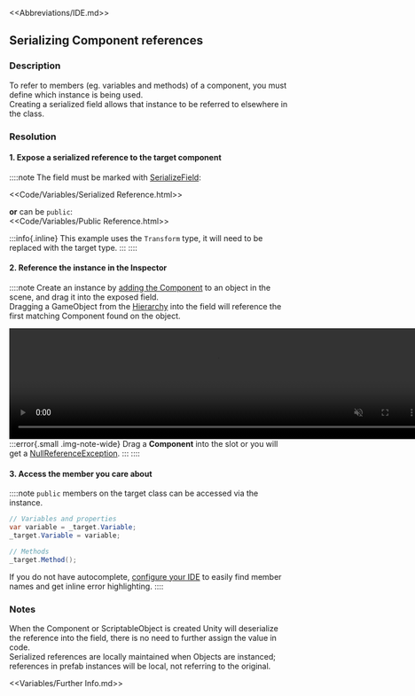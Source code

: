 <<Abbreviations/IDE.md>>
## Serializing Component references
### Description
To refer to members (eg. variables and methods) of a component, you must define which instance is being used.  
Creating a serialized field allows that instance to be referred to elsewhere in the class.

### Resolution

#### 1. Expose a serialized reference to the target component  
::::note
The field must be marked with [SerializeField](https://docs.unity3d.com/ScriptReference/SerializeField.html):

<<Code/Variables/Serialized Reference.html>>

**or** can be `public`:  
<<Code/Variables/Public Reference.html>>

:::info{.inline}
This example uses the `Transform` type, it will need to be replaced with the target type.
:::
::::
#### 2. Reference the instance in the Inspector  
::::note
Create an instance by [adding the Component](https://docs.unity3d.com/Manual/UsingComponents.html) to an object in the scene, and drag it into the exposed field.  
Dragging a GameObject from the [Hierarchy](https://docs.unity3d.com/Manual/Hierarchy.html) into the field will reference the first matching Component found on the object.

<video width="750" height="200" autoplay loop muted><source type="video/webm" src="https://help.vertx.xyz/Video/inspector-references.webm"></video>  
:::error{.small .img-note-wide}
Drag a **Component** into the slot or you will get a [NullReferenceException](../../Common%20Errors/Runtime%20Exceptions/NullReferenceException.md).
:::
::::

#### 3. Access the member you care about
::::note
`public` members on the target class can be accessed via the instance.
```csharp
// Variables and properties
var variable = _target.Variable;
_target.Variable = variable;

// Methods
_target.Method();
```
If you do not have autocomplete, [configure your IDE](../../IDE%20Configuration.md) to easily find member names and get inline error highlighting.
::::
### Notes
When the Component or ScriptableObject is created Unity will deserialize the reference into the field, there is no need to further assign the value in code.  
Serialized references are locally maintained when Objects are instanced; references in prefab instances will be local, not referring to the original.  

<<Variables/Further Info.md>>